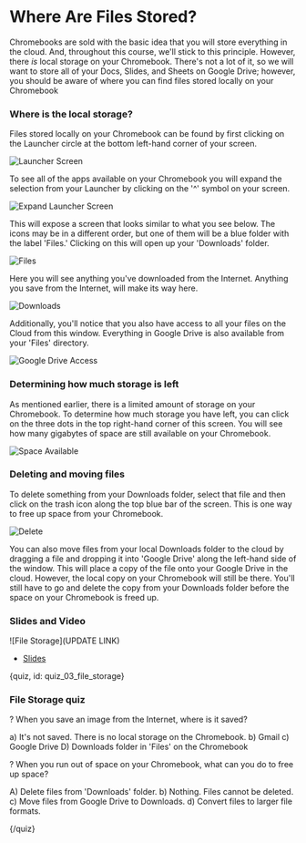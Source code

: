 # Where Are Files Stored?

Chromebooks are sold with the basic idea that you will store everything in the cloud. And, throughout this course, we'll stick to this principle. However, there _is_ local storage on your Chromebook. There's not a lot of it, so we will want to store all of your Docs, Slides, and Sheets on Google Drive; however, you should be aware of where you can find files stored locally on your Chromebook

### Where is the local storage?

Files stored locally on your Chromebook can be found by first clicking on the Launcher circle at the bottom left-hand corner of your screen. 

![Launcher Screen](images/03_file_storage/03_gettingstarted_file_storage-2.png)

To see all of the apps available on your Chromebook you will expand the selection from your Launcher by clicking on the '^' symbol on your screen. 

![Expand Launcher Screen](images/03_file_storage/03_gettingstarted_file_storage-3.png)

This will expose a screen that looks similar to what you see below. The icons may be in a different order, but one of them will be a blue folder with the label 'Files.' Clicking on this will open up your 'Downloads' folder. 

![Files](images/03_file_storage/03_gettingstarted_file_storage-4.png)

Here you will see anything you've downloaded from the Internet. Anything you save from the Internet, will make its way here.

![Downloads](images/03_file_storage/03_gettingstarted_file_storage-5.png)

Additionally, you'll notice that you also have access to all your files on the Cloud from this window. Everything in Google Drive is also available from your 'Files' directory. 

![Google Drive Access](images/03_file_storage/03_gettingstarted_file_storage-6.png)

### Determining how much storage is left

As mentioned earlier, there is a limited amount of storage on your Chromebook. To determine how much storage you have left, you can click on the three dots in the top right-hand corner of this screen. You will see how many gigabytes of space are still available on your Chromebook. 

![Space Available](images/03_file_storage/03_gettingstarted_file_storage-7.png)

### Deleting and moving files

To delete something from your Downloads folder, select that file and then click on the trash icon along the top blue bar of the screen. This is one way to free up space from your Chromebook.

![Delete](images/03_file_storage/03_gettingstarted_file_storage-8.png)

You can also move files from your local Downloads folder to the cloud by dragging a file and dropping it into 'Google Drive' along the left-hand side of the window. This will place a copy of the file onto your Google Drive in the cloud. However, the local copy on your Chromebook will still be there. You'll still have to go and delete the copy from your Downloads folder before the space on your Chromebook is freed up.

### Slides and Video

![File Storage](UPDATE LINK)

* [Slides](https://docs.google.com/presentation/d/1k9e4UEhxg63DWSFkV71u1ewQQe-4DopdXAMG35O0hkc/edit?usp=sharing)


{quiz, id: quiz_03_file_storage}

### File Storage quiz

? When you save an image from the Internet, where is it saved?

a) It's not saved. There is no local storage on the Chromebook.
b) Gmail
c) Google Drive
D) Downloads folder in 'Files' on the Chromebook

? When you run out of space on your Chromebook, what can you do to free up space?

A) Delete files from 'Downloads' folder.
b) Nothing. Files cannot be deleted.
c) Move files from Google Drive to Downloads.
d) Convert files to larger file formats.

{/quiz}

